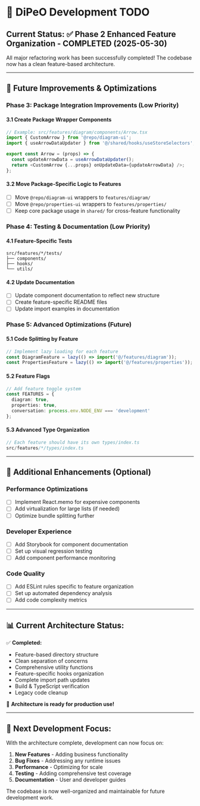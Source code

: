 # 🎯 DiPeO Development TODO

## Current Status: ✅ Phase 2 Enhanced Feature Organization - COMPLETED (2025-05-30)

All major refactoring work has been successfully completed! The codebase now has a clean feature-based architecture.

---

## 🚀 Future Improvements & Optimizations

### Phase 3: Package Integration Improvements (Low Priority)

#### 3.1 Create Package Wrapper Components
```typescript
// Example: src/features/diagram/components/Arrow.tsx
import { CustomArrow } from '@repo/diagram-ui';
import { useArrowDataUpdater } from '@/shared/hooks/useStoreSelectors';

export const Arrow = (props) => {
  const updateArrowData = useArrowDataUpdater();
  return <CustomArrow {...props} onUpdateData={updateArrowData} />;
};
```

#### 3.2 Move Package-Specific Logic to Features
- [ ] Move `@repo/diagram-ui` wrappers to `features/diagram/`
- [ ] Move `@repo/properties-ui` wrappers to `features/properties/`
- [ ] Keep core package usage in `shared/` for cross-feature functionality

### Phase 4: Testing & Documentation (Low Priority)

#### 4.1 Feature-Specific Tests
```
src/features/*/tests/
├── components/
├── hooks/
└── utils/
```

#### 4.2 Update Documentation
- [ ] Update component documentation to reflect new structure
- [ ] Create feature-specific README files
- [ ] Update import examples in documentation

### Phase 5: Advanced Optimizations (Future)

#### 5.1 Code Splitting by Feature
```typescript
// Implement lazy loading for each feature
const DiagramFeature = lazy(() => import('@/features/diagram'));
const PropertiesFeature = lazy(() => import('@/features/properties'));
```

#### 5.2 Feature Flags
```typescript
// Add feature toggle system
const FEATURES = {
  diagram: true,
  properties: true,
  conversation: process.env.NODE_ENV === 'development'
};
```

#### 5.3 Advanced Type Organization
```typescript
// Each feature should have its own types/index.ts
src/features/*/types/index.ts
```

---

## 🔧 Additional Enhancements (Optional)

### Performance Optimizations
- [ ] Implement React.memo for expensive components
- [ ] Add virtualization for large lists (if needed)
- [ ] Optimize bundle splitting further

### Developer Experience
- [ ] Add Storybook for component documentation
- [ ] Set up visual regression testing
- [ ] Add component performance monitoring

### Code Quality
- [ ] Add ESLint rules specific to feature organization
- [ ] Set up automated dependency analysis
- [ ] Add code complexity metrics

---

## 📊 Current Architecture Status:

✅ **Completed:**
- Feature-based directory structure
- Clean separation of concerns
- Comprehensive utility functions
- Feature-specific hooks organization
- Complete import path updates
- Build & TypeScript verification
- Legacy code cleanup

🎯 **Architecture is ready for production use!**

---

## 🚨 Next Development Focus:

With the architecture complete, development can now focus on:

1. **New Features** - Adding business functionality
2. **Bug Fixes** - Addressing any runtime issues
3. **Performance** - Optimizing for scale
4. **Testing** - Adding comprehensive test coverage
5. **Documentation** - User and developer guides

The codebase is now well-organized and maintainable for future development work.